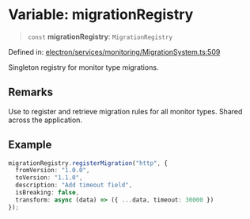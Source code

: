 # Variable: migrationRegistry

> `const` **migrationRegistry**: `MigrationRegistry`

Defined in: [electron/services/monitoring/MigrationSystem.ts:509](https://github.com/Nick2bad4u/Uptime-Watcher/blob/8a1973382d5fe14c52996ecda381894eb7ecd4a6/electron/services/monitoring/MigrationSystem.ts#L509)

Singleton registry for monitor type migrations.

## Remarks

Use to register and retrieve migration rules for all monitor types. Shared across the application.

## Example

```typescript
migrationRegistry.registerMigration("http", {
  fromVersion: "1.0.0",
  toVersion: "1.1.0",
  description: "Add timeout field",
  isBreaking: false,
  transform: async (data) => ({ ...data, timeout: 30000 })
});
```
